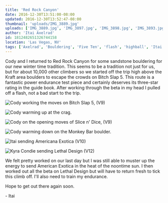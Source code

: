 ```yaml
---
title: 'Red Rock Canyon'
date: 2016-12-30T13:51:00-08:00
updated: 2016-12-30T13:52:47-08:00
thumbnail: 'uploads/IMG_3889.jpg'
uploads: ['IMG_3889.jpg', 'IMG_3897.jpg', 'IMG_3898.jpg', 'IMG_3893.jpg', 'IMG_3902.jpg', 'IMG_3912.jpg']
author: 'Itai Axelrad'
id: 1812482651326744158
location: 'Las Vegas, NV'
tags: ['Axelrad', 'Bouldering', 'Five Ten', 'flash', 'highball', 'Itai', 'Las Vegas', 'Nevada', 'Red Rocks']
---
```


Cody and I returned to Red Rock Canyon for some sandstone bouldering for our new winter time tradition. This seems to be a tradition not just for us, but for about 10,000 other climbers so we started off the trip high above the Kraft area boulders to escape the crowds on Bitch Slap 5. This route is a fantastic power endurance test piece and certainly deserves its three-star rating in the guide book. After working through the beta in my head I pulled off a flash, not a bad start to the trip.

![Cody working the moves on Bitch Slap 5, (V9)](uploads/IMG_3889.jpg)

![Cody warming up at the crag.](uploads/IMG_3897.jpg)

![Cody on the opening moves of Slice n' Dice, (V9)](uploads/IMG_3898.jpg)

![Cody warming down on the Monkey Bar boulder.](uploads/IMG_3893.jpg)

![Itai sending Americana Exotica (V10)](uploads/IMG_3902.jpg)

![Kyra Condie sending Lethal Design (V12)](uploads/IMG_3912.jpg)

We felt pretty worked on our last day but I was still able to muster up the energy to send American Exotica in the heat of the noontime sun. I then worked out all the beta on Lethal Design but will have to return fresh to tick this climb off. I'll also need to train my endurance.

Hope to get out there again soon.

\- Itai
